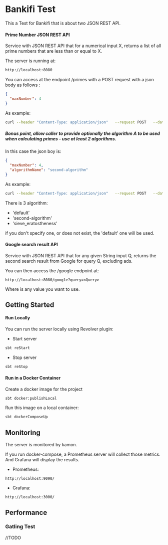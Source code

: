 # Bankifi Test

This a Test for Bankifi that is about two JSON REST API.



#### Prime Number JSON REST API
Service with JSON REST API that for a numerical input X, returns a list of all prime numbers that are less than or equal to X.

The server is running at:

```bash
http://localhost:8080
```
You can access at the endpoint /primes with a POST request with a json body as follows :
```json
{
  "maxNumber": 4
}
```

As example: 
```bash
curl --header "Content-Type: application/json"   --request POST   --data '{"maxNumber": 4}'   http://localhost:8080/primes
```

##### Bonus point, allow caller to provide optionally the algorithm A to be used when calculating primes - use at least 2 algorithms.

In this case the json boy is: 
```json
{
  "maxNumber": 4,
  "algorithmName": "second-algorithm"
}
```
As example: 
```bash 
curl --header "Content-Type: application/json"   --request POST   --data '{"maxNumber": 4, "second-algorithm": "SecondAlgorithm"}'   http://localhost:8080/primes
```

There is 3 algorithm:
 * 'default'
 * 'second-algorithm'
 * 'sieve_eratostheness'

if you don't specify one, or does not exist, the 'default' one will be used.


#### Google search result API
Service with JSON REST API that for any given String input Q, returns the second search result from Google for query Q, excluding ads.

You can then access the /google endpoint at:

```http://localhost:8080/google?query=<Query>```

Where <Query> is any value you want to use.

## Getting Started


####  Run Locally

You can run the server locally using Revolver plugin:

* Start server 
```bash
sbt reStart
```
* Stop server
```bash
sbt reStop
```
#### Run in a Docker Container

Create a docker image for the project

```bash
sbt docker:publishLocal
```

Run this image on a local container:

```bash
sbt dockerComposeUp
```

## Monitoring

The server is monitored by kamon. 

If you run docker-compose, a Prometheus server will collect those metrics. And Grafana will display the results.

* Prometheus:
```
http://localhost:9090/
```

* Grafana:
```
http://localhost:3000/

```

## Performance

### Gatling Test

//TODO






